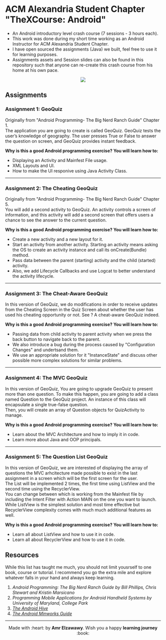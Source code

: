 # ACM Alexandria Student Chapter "TheXCourse: Android"
* An Android introductory level crash course (7 sessions - 3 hours each).
* This work was done during my short time working as an Android Instructor for ACM Alexandria Student Chapter. 
* I have open sourced the assignments (Java) we built, feel free to use it for learning purposes. 
* Assignments assets and Session slides can also be found in this repository such that anyone can re-create this crash course from his home at his own pace.

<p align=center> <img src ='https://www.diygenius.com/wp-content/uploads/2015/06/android-apps-for-learning.jpg'/></p>

## Assignments
### Assignment 1: GeoQuiz
Originally from "Android Programming- The Big Nerd Ranch Guide" Chapter 1.  
The application you are going to create is called GeoQuiz. GeoQuiz tests the user’s knowledge of
geography. The user presses True or False to answer the question on screen, and GeoQuiz provides
instant feedback.

**Why is this a good Android programming exercise? You will learn how to:**

* Displaying an Activity and Mainfest File usage.
* XML Layouts and UI. 
* How to make the UI responive using Java Activity Class.
---
### Assignment 2: The Cheating GeoQuiz
Originally from "Android Programming- The Big Nerd Ranch Guide" Chapter 5.   
You will add a second activity to GeoQuiz. An activity controls a screen of information,
and this activity will add a second screen that offers users a chance to see the answer to the current
question.

**Why is this a good Android programming exercise? You will learn how to:**

* Create a new activity and a new layout for it.
* Start an activity from another activity. Starting an activity means asking the OS to create an
activity instance and call its onCreate(Bundle) method.
* Pass data between the parent (starting) activity and the child (started) activity.
* Also, we add Lifecycle Callbacks and use Logcat to better understand the activity lifecycle.
---
### Assignment 3: The Cheat-Aware GeoQuiz
In this version of GeoQuiz, we do modifications in order to receive updates from the Cheating Screen in the Quiz Screen about whether the user has used his cheating opportunity or not. See ? A cheat-aware GeoQuiz indeed.

**Why is this a good Android programming exercise? You will learn how to:**

* Passing data from child activity to parent activity when we press the back button to navigate back to the parent. 
* We also introduce a bug during the process caused by "Configuration Changes" and undertsand them.
* We use an appropriate solution for it "InstanceState" and discuss other possible more complex solutions for similar problems.
---
### Assignment 4: The MVC GeoQuiz
In this version of GeoQuiz, You are going to upgrade GeoQuiz to present more than one question.
To make this happen, you are going to add a class named Question to the GeoQuiz project. An instance of this class will encapsulate a single true-false question.  
Then, you will create an array of Question objects for QuizActivity to manage.

**Why is this a good Android programming exercise? You will learn how to:**

* Learn about the MVC Architecture and how to imply it in code. 
* Learn more about Java and OOP principals.
---
### Assignment 5: The Question List GeoQuiz
In this version of GeoQuiz, we are interested of displaying the array of questions the MVC arhcitecture made possible to exist in the last assignment in a screen which will be the first screen for the user.  
The List will be implemented 2 times, the first time using ListView and the second time using the RecyclerView.    
You can change between which is working from the Mainfest file by including the Intent Filter with Action MAIN on the one you want to launch. While ListView is the simplest solution and most time effective but RecyclerView complexity comes with much much additional features as well. 

**Why is this a good Android programming exercise? You will learn how to:**
* Learn all about ListView and how to use it in code.
* Learn all about RecyclerView and how to use it in code.

## Resources
While this list has taught me much, you should not limit yousrself to one book, course or tutorial. I recommend you go the extra mile and explore whatever falls in your hand and always keep learning.

1. *Android Programming: The Big Nerd Ranch Guide by Bill Phillips, Chris Stewart and Kristin Marsicano*
2. *Programming Mobile Applications for Android Handheld Systems by University of Maryland, College Park*
3. *[The Android Hive](https://www.androidhive.info/)*
4. *[The Android Minworks Guide](https://mindorks.com/)*

---

<p align=center> Made with :heart: by <b>Amr Elzawawy</b>. Wish you a happy <b>learning journey</b> :book: </p>
